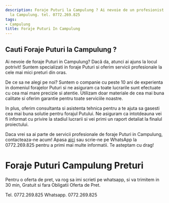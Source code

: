```yaml
---
description: Foraje Puturi la Campulung ? Ai nevoie de un profesionist in Foraje Puturi
  la Campulung. tel. 0772.269.825
tags:
- Campulung
title: Foraje Puturi In Campulung
---
```



## Cauti Foraje Puturi la Campulung ?

Ai nevoie de foraje Puturi in Campulung? Dacă da, atunci ai ajuns la locul potrivit! Suntem specializati in foraje Puturi si oferim servicii profesionale la cele mai mici preturi din oras.

De ce sa ne alegi pe noi? Suntem o companie cu peste 10 ani de experienta in domeniul forajelor Puturi si ne asiguram ca toate lucrarile sunt efectuate cu cea mai mare precizie si atentie. Utilizam doar materiale de cea mai buna calitate si oferim garantie pentru toate serviciile noastre.

In plus, oferim consultanta si asistenta tehnica pentru a te ajuta sa gasesti cea mai buna solutie pentru forajul Putului. Ne asiguram ca intotdeauna vei fi informat cu privire la stadiul lucrarii si vei primi un raport detaliat la finalul proiectului.

Daca vrei sa ai parte de servicii profesionale de foraje Puturi in Campulung, contacteaza-ne acum! Apasa <a href="https://www.example.com/foraje-puturi-campulung">aici</a> sau scrie-ne pe WhatsApp la 0772.269.825 pentru a primi mai multe informatii. Te asteptam cu drag!

# Foraje Puturi Campulung Preturi
Pentru o oferta de pret, va rog sa imi scrieti pe whatsapp, si va trimitem in 30 min, Gratuit si fara Obligatii Oferta de Pret.

Tel. 0772.269.825
Whatsapp. 0772.269.825